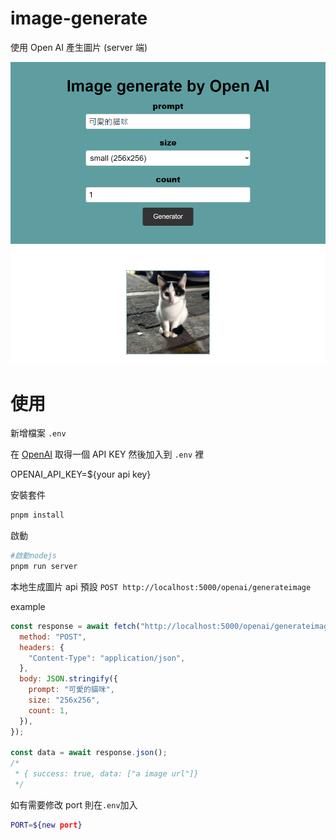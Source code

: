 # image-generate

使用 Open AI 產生圖片 (server 端)

![image](https://raw.githubusercontent.com/nick12003/image-generate/main/intro.png)

# 使用

新增檔案 `.env`

在 [OpenAI](https://beta.openai.com/) 取得一個 API KEY 然後加入到 `.env` 裡

OPENAI_API_KEY=${your api key}

安裝套件

```bash
pnpm install
```

啟動

```bash
#啟動nodejs
pnpm run server
```

本地生成圖片 api 預設 `POST http://localhost:5000/openai/generateimage`

example

```javascript
const response = await fetch("http://localhost:5000/openai/generateimage", {
  method: "POST",
  headers: {
    "Content-Type": "application/json",
  },
  body: JSON.stringify({
    prompt: "可愛的貓咪",
    size: "256x256",
    count: 1,
  }),
});

const data = await response.json();
/*
 * { success: true, data: ["a image url"]}
 */
```

如有需要修改 port 則在`.env`加入

```bash
PORT=${new port}
```
